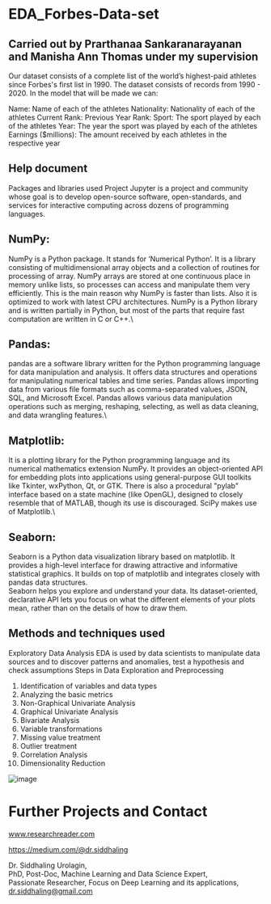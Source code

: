 # EDA_Forbes-Data-set
## Carried out by Prarthanaa Sankaranarayanan and Manisha Ann Thomas under my supervision

Our dataset consists of a complete list of the world’s highest-paid athletes since Forbes's first list in 1990. The dataset consists of records from 1990 - 2020. In the model that will be made we can:

Name: Name of each of the athletes
Nationality: Nationality of each of the athletes
Current Rank: 
Previous Year Rank:
Sport: The sport played by each of the athletes
Year: The year the sport was played by each of the athletes
Earnings ($millions): The amount received by each athletes in the respective year

## Help document
Packages and libraries used
Project Jupyter is a project and community whose goal is to develop open-source software, open-standards, and services for interactive computing across dozens of programming languages.

## NumPy:
NumPy is a Python package. It stands for ‘Numerical Python’. It is a library consisting of multidimensional array objects and a collection of routines for processing of array. NumPy arrays are stored at one continuous place in memory unlike lists, so processes can access and manipulate them very efficiently. This is the main reason why NumPy is faster than lists. Also it is optimized to work with latest CPU architectures. NumPy is a Python library and is written partially in Python, but most of the parts that require fast computation are written in C or C++.\
## Pandas: 
pandas are a software library written for the Python programming language for data manipulation and analysis. It offers data structures and operations for manipulating numerical tables and time series. Pandas allows importing data from various file formats such as comma-separated values, JSON, SQL, and Microsoft Excel. Pandas allows various data manipulation operations such as merging, reshaping, selecting, as well as data cleaning, and data wrangling features.\
## Matplotlib:
It is a plotting library for the Python programming language and its numerical mathematics extension NumPy. It provides an object-oriented API for embedding plots into applications using general-purpose GUI toolkits like Tkinter, wxPython, Qt, or GTK. There is also a procedural "pylab" interface based on a state machine (like OpenGL), designed to closely resemble that of MATLAB, though its use is discouraged. SciPy makes use of Matplotlib.\
## Seaborn:
Seaborn is a Python data visualization library based on matplotlib. It provides a high-level interface for drawing attractive and informative statistical graphics. It builds on top of matplotlib and integrates closely with pandas data structures.\
Seaborn helps you explore and understand your data. Its dataset-oriented, declarative API lets you focus on what the different elements of your plots mean, rather than on the details of how to draw them.

## Methods and techniques used
Exploratory Data Analysis
EDA is used by data scientists to manipulate data sources and to discover patterns and anomalies, test a hypothesis and check assumptions
Steps in Data Exploration and Preprocessing
1.	Identification of variables and data types
2.	Analyzing the basic metrics
3.	Non-Graphical Univariate Analysis
4.	Graphical Univariate Analysis
5.	Bivariate Analysis
6.	Variable transformations
7.	Missing value treatment
8.	Outlier treatment
9.	Correlation Analysis
10.	Dimensionality Reduction

![image](https://user-images.githubusercontent.com/33411128/147646660-883df529-7964-4a87-95d9-80f11f4fef1f.png)


# Further Projects and Contact
www.researchreader.com

https://medium.com/@dr.siddhaling

Dr. Siddhaling Urolagin,\
PhD, Post-Doc, Machine Learning and Data Science Expert,\
Passionate Researcher, Focus on Deep Learning and its applications,\
dr.siddhaling@gmail.com
